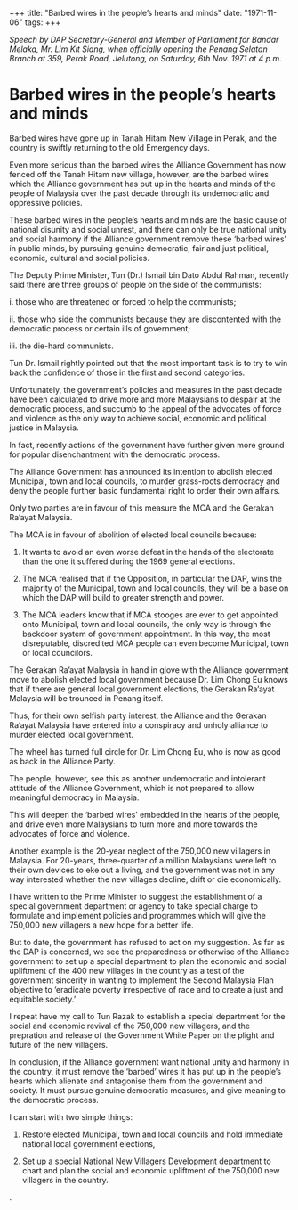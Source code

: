 +++ 
title: "Barbed wires in the people’s hearts and minds"
date: "1971-11-06"
tags:
+++

_Speech by DAP Secretary-General and Member of Parliament for Bandar Melaka, Mr. Lim Kit Siang, when officially opening the Penang Selatan Branch at 359, Perak Road, Jelutong, on Saturday, 6th Nov. 1971 at 4 p.m._

# Barbed wires in the people’s hearts and minds

Barbed wires have gone up in Tanah Hitam New Village in Perak, and the country is swiftly returning to the old Emergency days.

Even more serious than the barbed wires the Alliance Government has now fenced off the Tanah Hitam new village, however, are the barbed wires which the Alliance government has put up in the hearts and minds of the people of Malaysia over the past decade through its undemocratic and oppressive policies. </u>

These barbed wires in the people’s hearts and minds are the basic cause of national disunity and social unrest, and there can only be true national unity and social harmony if the Alliance government remove these ‘barbed wires’ in public minds, by pursuing genuine democratic, fair and just political, economic, cultural and social policies.

The Deputy Prime Minister, Tun (Dr.) Ismail bin Dato Abdul Rahman, recently said there are three groups of people on the side of the communists:

i.	those who are threatened or forced to help the communists;

ii.	those who side the communists because they are discontented with the democratic process or certain ills of government;

iii.	the die-hard communists.

Tun Dr. Ismail rightly pointed out that the most important task is to try to win back the confidence of those in the first and second categories.

Unfortunately, the government’s policies and measures in the past decade have been calculated to drive more and more Malaysians to despair at the democratic process, and succumb to the appeal of the advocates of force and violence as the only way to achieve social, economic and political justice in Malaysia.

In fact, recently actions of the government have further given more ground for popular disenchantment with the democratic process. 

The Alliance Government has announced its intention to abolish elected Municipal, town and local councils, to murder grass-roots democracy and deny the people further basic fundamental right to order their own affairs. 

Only two parties are in favour of this measure the MCA and the Gerakan Ra’ayat Malaysia.

The MCA is in favour of abolition of elected local councils because: 

1.	It wants to avoid an even worse defeat in the hands of the electorate than the one it suffered during the 1969 general elections.

2.	The MCA realised that if the Opposition, in particular the DAP, wins the majority of the Municipal, town and local councils, they will be a base on which the DAP will build to greater strength and power.

3.	The MCA leaders know that if MCA stooges are ever to get appointed onto Municipal, town and local councils, the only way is through the backdoor system of government appointment. In this way, the most disreputable, discredited MCA people can even become Municipal, town or local councilors.

The Gerakan Ra’ayat Malaysia in hand in glove with the Alliance government move to abolish elected local government because Dr. Lim Chong Eu knows that if there are general local government elections, the Gerakan Ra’ayat Malaysia will be trounced in Penang itself.

Thus, for their own selfish party interest, the Alliance and the Gerakan Ra’ayat Malaysia have entered into a conspiracy and unholy alliance to murder elected local government.

The wheel has turned full circle for Dr. Lim Chong Eu, who is now as good as back in the Alliance Party. 

The people, however, see this as another undemocratic and intolerant attitude of the Alliance Government, which is not prepared to allow meaningful democracy in Malaysia.

This will deepen the ‘barbed wires’ embedded in the hearts of the people, and drive even more Malaysians to turn more and more towards the advocates of force and violence.

Another example is the 20-year neglect of the 750,000 new villagers in Malaysia. For 20-years, three-quarter of a million Malaysians were left to their own devices to eke out a living, and the government was not in any way interested whether the new villages decline, drift or die economically.

I have written to the Prime Minister to suggest the establishment of a special government department or agency to take special charge to formulate and implement policies and programmes which will give the 750,000 new villagers a new hope for a better life. 

But to date, the government has refused to act on my suggestion. As far as the DAP is concerned, we see the preparedness or otherwise of the Alliance government to set up a special department to plan the economic and social upliftment of the 400 new villages in the country as a test of the government sincerity in wanting to implement the Second Malaysia Plan objective to ‘eradicate poverty irrespective of race and to create a just and equitable society.’

I repeat have my call to Tun Razak to establish a special department for the social and economic revival of the 750,000 new villagers, and the prepration and release of the Government White Paper on the plight and future of the new villagers.

In conclusion, if the Alliance government want national unity and harmony in the country, it must remove the ‘barbed’ wires it has put up in the people’s hearts which alienate and antagonise them from the government and society. It must pursue genuine democratic measures, and give meaning to the democratic process.

I can start with two simple things:

1.	Restore elected Municipal, town and local councils and hold immediate national local government elections,

2.	Set up a special National New Villagers Development department to chart and plan the social and economic upliftment of the 750,000 new villagers in the country.






.


 
